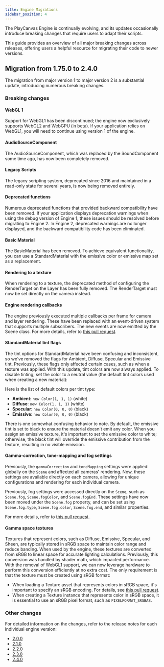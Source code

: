```yaml
---
title: Engine Migrations
sidebar_position: 4
---
```


The PlayCanvas Engine is continually evolving, and its updates occasionally introduce breaking changes that require users to adapt their scripts.

This guide provides an overview of all major breaking changes across releases, offering users a helpful resource for migrating their code to newer versions.

## Migration from 1.75.0 to 2.4.0

The migration from major version 1 to major version 2 is a substantial update, introducing numerous breaking changes.

### Breaking changes

#### WebGL 1

Support for WebGL1 has been discontinued; the engine now exclusively supports WebGL2 and WebGPU (in beta). If your application relies on WebGL1, you will need to continue using version 1 of the engine.

#### AudioSourceComponent

The AudioSourceComponent, which was replaced by the SoundComponent some time ago, has now been completely removed.

#### Legacy Scripts

The legacy scripting system, deprecated since 2016 and maintained in a read-only state for several years, is now being removed entirely.

#### Deprecated functions

Numerous deprecated functions that provided backward compatibility have been removed. If your application displays deprecation warnings when using the debug version of Engine 1, these issues should be resolved before migrating to Engine 2. In Engine 2, deprecated warnings are no longer displayed, and the backward compatibility code has been eliminated.

#### Basic Material

The BasicMaterial has been removed. To achieve equivalent functionality, you can use a StandardMaterial with the emissive color or emissive map set as a replacement.

#### Rendering to a texture

When rendering to a texture, the deprecated method of configuring the RenderTarget on the Layer has been fully removed. The RenderTarget must now be set directly on the camera instead.

#### Engine rendering callbacks

The engine previously executed multiple callbacks per frame for camera and layer rendering. These have been replaced with an event-driven system that supports multiple subscribers. The new events are now emitted by the Scene class. For more details, refer to [this pull request](https://github.com/playcanvas/engine/pull/7156).

#### StandardMaterial tint flags

The tint options for StandardMaterial have been confusing and inconsistent, so we've removed the flags for Ambient, Diffuse, Specular and Emissive tint. Previously, these flags only affected certain cases, such as when a texture was applied. With this update, tint colors are now always applied. To disable tinting, set the color to a neutral value (the default tint colors used when creating a new material):

Here is the list of default colors per tint type:

* **Ambient**: `new Color(1, 1, 1)` (white)
* **Diffuse**: `new Color(1, 1, 1)` (white)
* **Specular**: `new Color(0, 0, 0)` (black)
* **Emissive**: `new Color(0, 0, 0)` (black)

There is one somewhat confusing behavior to note. By default, the emissive tint is set to black to ensure the material doesn't emit any color. When you assign an emissive texture, it's important to set the emissive color to white; otherwise, the black tint will override the emissive contribution from the texture, resulting in no visible emission.

#### Gamma-correction, tone-mapping and fog settings

Previously, the `gammaCorrection` and `toneMapping` settings were applied globally on the `Scene` and affected all cameras' rendering. Now, these settings are available directly on each camera, allowing for unique configurations and rendering for each individual camera.

Previously, fog settings were accessed directly on the `Scene`, such as `Scene.fog`, `Scene.fogColor`, and `Scene.fogEnd`. These settings have now been moved under the `Scene.fog` property, and can be set using `Scene.fog.type`, `Scene.fog.color`, `Scene.fog.end`, and similar properties.

For more details, refer to [this pull request](https://github.com/playcanvas/engine/pull/7101).

#### Gamma space textures

Textures that represent colors, such as Diffuse, Emissive, Specular, and Sheen, are typically stored in sRGB space to maintain color range and reduce banding. When used by the engine, these textures are converted from sRGB to linear space for accurate lighting calculations. Previously, this conversion was handled by shader math, which impacted performance. With the removal of WebGL1 support, we can now leverage hardware to perform this conversion efficiently at no extra cost. The only requirement is that the texture must be created using sRGB format:

* When loading a Texture asset that represents colors in sRGB space, it's important to specify an sRGB encoding. For details, see [this pull request](https://github.com/playcanvas/engine/pull/6739).
* When creating a Texture instance that represents color in sRGB space, it is essential to use an sRGB pixel format, such as `PIXELFORMAT_SRGBA8`.

### Other changes

For detailed information on the changes, refer to the release notes for each individual engine version:

* [2.0.0](https://github.com/playcanvas/engine/releases/tag/v2.0.0)
* [2.1.0](https://github.com/playcanvas/engine/releases/tag/v2.1.0)
* [2.2.0](https://github.com/playcanvas/engine/releases/tag/v2.2.0)
* [2.3.0](https://github.com/playcanvas/engine/releases/tag/v2.3.0)
* [2.4.0](https://github.com/playcanvas/engine/releases/tag/v2.4.0)
